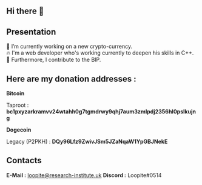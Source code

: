 ## Hi there 👋

## **Presentation**

🧙 I’m currently working on a new crypto-currency.<br/>
🔥 I'm a web developer who's working currently to deepen his skills in C++.<br/>
🔑 Furthermore, I contribute to the BIP.

## **Here are my donation addresses :**

**Bitcoin**

Taproot : **bc1pxyzarkramvv24wtahh0g7tgmdrwy9qhj7aum3zmlpdj2356hl0pslkujng**

**Dogecoin**

Legacy (P2PKH) : **DQy96Lfz9ZwivJSm5JZaNqaW1YpGBJNekE**

## **Contacts**

**E-Mail :** loopite@research-institute.uk
**Discord :** Loopite#0514
